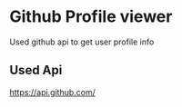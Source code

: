 # Github Profile viewer

Used github api to get user profile info

## Used Api 
https://api.github.com/
